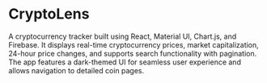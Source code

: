 # CryptoLens
A cryptocurrency tracker built using React, Material UI, Chart.js, and Firebase. It displays real-time cryptocurrency prices, market capitalization, 24-hour price changes, and supports search functionality with pagination. The app features a dark-themed UI for seamless user experience and allows navigation to detailed coin pages.
